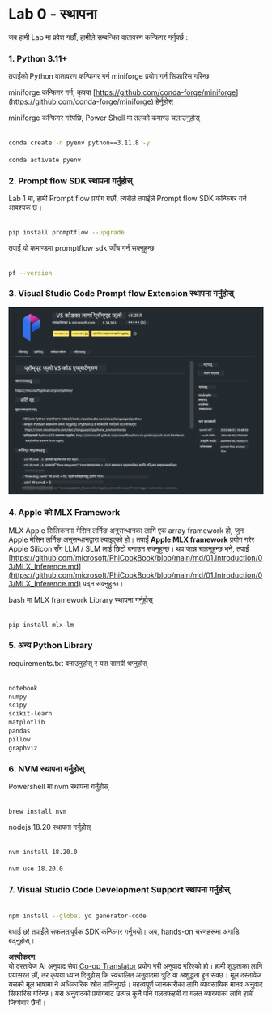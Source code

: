 <!--
CO_OP_TRANSLATOR_METADATA:
{
  "original_hash": "4b16264917d9b93169745d92b8ce8c65",
  "translation_date": "2025-07-17T04:18:05+00:00",
  "source_file": "md/02.Application/02.Code/Phi3/VSCodeExt/HOL/Apple/01.Installations.md",
  "language_code": "ne"
}
-->
# **Lab 0 - स्थापना**

जब हामी Lab मा प्रवेश गर्छौं, हामीले सम्बन्धित वातावरण कन्फिगर गर्नुपर्छ :


### **1. Python 3.11+**

तपाईंको Python वातावरण कन्फिगर गर्न miniforge प्रयोग गर्न सिफारिस गरिन्छ

miniforge कन्फिगर गर्न, कृपया [https://github.com/conda-forge/miniforge](https://github.com/conda-forge/miniforge) हेर्नुहोस्

miniforge कन्फिगर गरेपछि, Power Shell मा तलको कमाण्ड चलाउनुहोस्

```bash

conda create -n pyenv python==3.11.8 -y

conda activate pyenv

```


### **2. Prompt flow SDK स्थापना गर्नुहोस्**

Lab 1 मा, हामी Prompt flow प्रयोग गर्छौं, त्यसैले तपाईंले Prompt flow SDK कन्फिगर गर्न आवश्यक छ।

```bash

pip install promptflow --upgrade

```

तपाईं यो कमाण्डमा promptflow sdk जाँच गर्न सक्नुहुन्छ


```bash

pf --version

```

### **3. Visual Studio Code Prompt flow Extension स्थापना गर्नुहोस्**

![pf](../../../../../../../../../translated_images/pf_ext.8cf76b5846e9b8562b0dd276004237b3ff3797066b9f912d39c0ae6c88b35878.ne.png)

### **4. Apple को MLX Framework**

MLX Apple सिलिकनमा मेसिन लर्निङ अनुसन्धानका लागि एक array framework हो, जुन Apple मेसिन लर्निङ अनुसन्धानद्वारा ल्याइएको हो। तपाईं **Apple MLX framework** प्रयोग गरेर Apple Silicon सँग LLM / SLM लाई छिटो बनाउन सक्नुहुन्छ। थप जान्न चाहनुहुन्छ भने, तपाईं [https://github.com/microsoft/PhiCookBook/blob/main/md/01.Introduction/03/MLX_Inference.md](https://github.com/microsoft/PhiCookBook/blob/main/md/01.Introduction/03/MLX_Inference.md) पढ्न सक्नुहुन्छ।

bash मा MLX framework Library स्थापना गर्नुहोस्


```bash

pip install mlx-lm

```



### **5. अन्य Python Library**

requirements.txt बनाउनुहोस् र यस सामग्री थप्नुहोस्

```txt

notebook
numpy 
scipy 
scikit-learn 
matplotlib 
pandas 
pillow 
graphviz

```


### **6. NVM स्थापना गर्नुहोस्**

Powershell मा nvm स्थापना गर्नुहोस्


```bash

brew install nvm

```

nodejs 18.20 स्थापना गर्नुहोस्


```bash

nvm install 18.20.0

nvm use 18.20.0

```

### **7. Visual Studio Code Development Support स्थापना गर्नुहोस्**


```bash

npm install --global yo generator-code

```

बधाई छ! तपाईंले सफलतापूर्वक SDK कन्फिगर गर्नुभयो। अब, hands-on चरणहरूमा अगाडि बढ्नुहोस्।

**अस्वीकरण**:  
यो दस्तावेज AI अनुवाद सेवा [Co-op Translator](https://github.com/Azure/co-op-translator) प्रयोग गरी अनुवाद गरिएको हो। हामी शुद्धताका लागि प्रयासरत छौं, तर कृपया ध्यान दिनुहोस् कि स्वचालित अनुवादमा त्रुटि वा अशुद्धता हुन सक्छ। मूल दस्तावेज यसको मूल भाषामा नै अधिकारिक स्रोत मानिनुपर्छ। महत्वपूर्ण जानकारीका लागि व्यावसायिक मानव अनुवाद सिफारिस गरिन्छ। यस अनुवादको प्रयोगबाट उत्पन्न कुनै पनि गलतफहमी वा गलत व्याख्याका लागि हामी जिम्मेवार छैनौं।